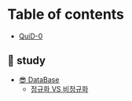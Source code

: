 # Table of contents

* [QuiD-0](README.md)

## 🍁 study

* [😎 DataBase](study/database/README.md)
  * [정규화 VS 비정규화](study/database/vs.md)
